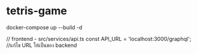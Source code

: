 ﻿# tetris-game

docker-compose up --build -d

// frontend - src/services/api.ts
const API_URL = 'localhost:3000/graphql';   //แก้ไข URL ให้เป็นของ backend
